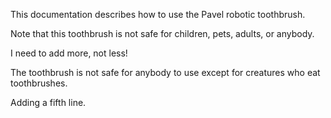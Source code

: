 This documentation describes how to use the Pavel robotic toothbrush.

Note that this toothbrush is not safe for children, pets, adults, or anybody.

I need to add more, not less!

The toothbrush is not safe for anybody to use except for creatures who eat toothbrushes.

Adding a fifth line.

